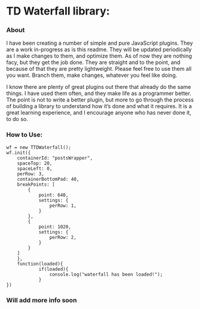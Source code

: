 # TD Waterfall library:

### About

I have been creating a number of simple and pure JavaScript plugins. They are a work in-progress as is this readme. They will be updated periodically as I make changes to them, and optimize them. As of now they are nothing facy, but they get the job done. They are straight and to the point, and because of that they are pretty lightweight. Please feel free to use them all you want. Branch them, make changes, whatever you feel like doing.

I know there are plenty of great plugins out there that already do the same things. I have used them often, and they make life as a programmer better. The point is not to write a better plugin, but more to go through the process of building a library to understand how it’s done and what it requires. It is a great learning experience, and I encourage anyone who has never done it, to do so. 

### How to Use:
```
wf = new TTDWaterfall();
wf.init({
	containerId: "postsWrapper",
	spaceTop: 20,
	spaceLeft: 0,
	perRow: 3,
	containerBottomPad: 40,
	breakPoints: [
		{
			point: 640,
			settings: {
				perRow: 1,
			}
		},
		{
			point: 1020,
			settings: {
				perRow: 2,
			}
		}
	]
	}, 
	function(loaded){
	        if(loaded){
	        	console.log("waterfall has been loaded!");
	        }
})

```

### Will add more info soon
